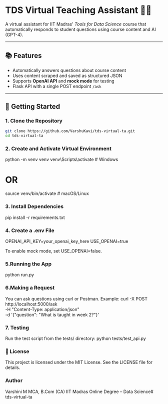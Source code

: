 # TDS Virtual Teaching Assistant 🤖📘

A virtual assistant for IIT Madras' *Tools for Data Science* course that automatically responds to student questions using course content and AI (GPT-4).

---

## 📚 Features

- Automatically answers questions about course content
- Uses content scraped and saved as structured JSON
- Supports **OpenAI API** and **mock mode** for testing
- Flask API with a single POST endpoint `/ask`

---

## 🚀 Getting Started

### 1. Clone the Repository

```bash
git clone https://github.com/VarshuKavi/tds-virtual-ta.git
cd tds-virtual-ta
```

### 2. Create and Activate Virtual Environment
python -m venv venv
venv\Scripts\activate        # Windows
# OR
source venv/bin/activate     # macOS/Linux

### 3. Install Dependencies
pip install -r requirements.txt

### 4. Create a .env File
OPENAI_API_KEY=your_openai_key_here
USE_OPENAI=true

To enable mock mode, set USE_OPENAI=false.

### 5.Running the App
python run.py

### 6.Making a Request
You can ask questions using curl or Postman.
Example:
curl -X POST http://localhost:5000/ask \
  -H "Content-Type: application/json" \
  -d '{"question": "What is taught in week 2?"}'

### 7. Testing
Run the test script from the tests/ directory:
python tests/test_api.py

### 📄 License
This project is licensed under the MIT License. See the LICENSE file for details.

### Author
Varshini M
MCA, B.Com (CA)
IIT Madras Online Degree – Data Science#   t d s - v i r t u a l - t a 
 
 
